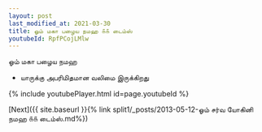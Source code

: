 ```yaml
---
layout: post
last_modified_at: 2021-03-30
title: ஓம் மகா பழைய நமஹ ௧௧ டைம்ஸ்
youtubeId: RpfPCojLMlw
---
```

 
 
 ஓம் மகா பழைய நமஹ  
 
 -  யாருக்கு அபரிமிதமான வலிமை இருக்கிறது 
 
  
 
  
 
 
 
 
 
 


{% include youtubePlayer.html id=page.youtubeId %}
 
[Next]({{ site.baseurl }}{% link  split1/_posts/2013-05-12-ஓம் சர்வ யோகினி நமஹ ௧௧ டைம்ஸ்.md%})
 
